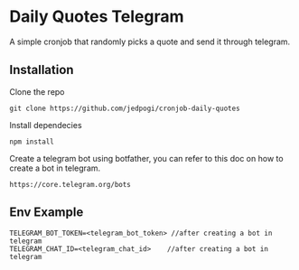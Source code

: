 # Daily Quotes Telegram

A simple cronjob that randomly picks a quote and send it through telegram.

## Installation

Clone the repo

```
git clone https://github.com/jedpogi/cronjob-daily-quotes
```

Install dependecies
```
npm install
```

Create a telegram bot using botfather, you can refer to this doc on how to create a bot in telegram.
```
https://core.telegram.org/bots
```


## Env Example

```
TELEGRAM_BOT_TOKEN=<telegram_bot_token> //after creating a bot in telegram
TELEGRAM_CHAT_ID=<telegram_chat_id>    //after creating a bot in telegram
```